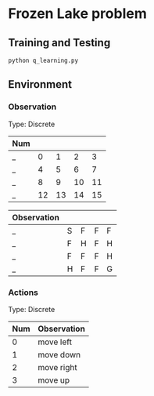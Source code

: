 # Frozen Lake problem

## Training and Testing
```
python q_learning.py 
```

## Environment
### Observation
Type: Discrete

Num | | | ||
----|-|-|-|-
_|0|1|2|3
_|4|5|6|7
_|8|9|10|11
_|12|13|14|15

Observation | | | | |
------------|-|-|-|-
_|S|F|F|F
_|F|H|F|H
_|F|F|F|H
_|H|F|F|G

### Actions
Type: Discrete

Num | Observation
----|------------
0   | move left
1   | move down
2   | move right
3   | move up

